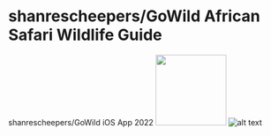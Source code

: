 # shanrescheepers/GoWild African Safari Wildlife Guide
 shanrescheepers/GoWild iOS App 2022 
 <img src="https://firebasestorage.googleapis.com/v0/b/leopardsofthegreaterkruger.appspot.com/o/mainlogo.png?alt=media&token=965a56ea-f307-48b0-b13e-e0b004a28711" width="128"/>
![alt text]((https://firebasestorage.googleapis.com/v0/b/leopardsofthegreaterkruger.appspot.com/o/mainlogo.png?alt=media&token=965a56ea-f307-48b0-b13e-e0b004a28711))
